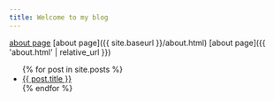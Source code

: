 ```yaml
---
title: Welcome to my blog
---
```


[about page](/blog/about.html)
[about page]({{ site.baseurl }}/about.html)
[about page]({{ 'about.html' | relative_url }})
<ul>
  {% for post in site.posts %}
    <li>
      <a href="{{ post.url }}">{{ post.title }}</a>
    </li>
  {% endfor %}
</ul>
